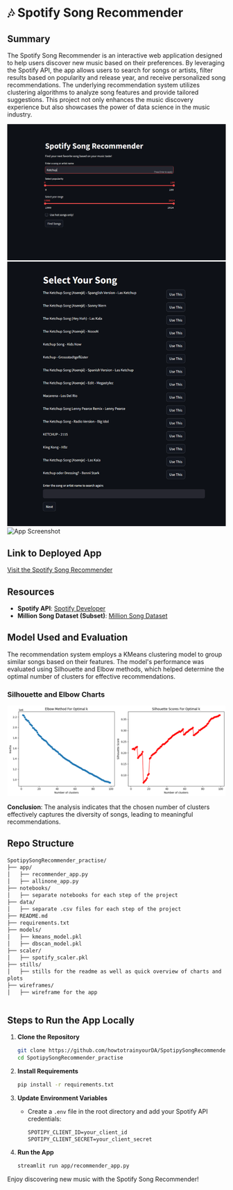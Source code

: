 # 🎶 Spotify Song Recommender


## Summary
The Spotify Song Recommender is an interactive web application designed to help users discover new music based on their preferences. By leveraging the Spotify API, the app allows users to search for songs or artists, filter results based on popularity and release year, and receive personalized song recommendations. The underlying recommendation system utilizes clustering algorithms to analyze song features and provide tailored suggestions. This project not only enhances the music discovery experience but also showcases the power of data science in the music industry.


![App Screenshot](stills/SpotifySongRecommender_landing.png) 
![App Screenshot](stills/SpotifySongRecommender_validation.png) 
![App Screenshot](stills/SpotifySongRecommender_recommendations.png) 




## Link to Deployed App
[Visit the Spotify Song Recommender](https://spotifysong-recommender-beta.streamlit.app/)

## Resources
- **Spotify API**: [Spotify Developer](https://developer.spotify.com/documentation/web-api/)
- **Million Song Dataset (Subset)**: [Million Song Dataset](http://millionsongdataset.com/)

## Model Used and Evaluation
The recommendation system employs a KMeans clustering model to group similar songs based on their features. The model's performance was evaluated using Silhouette and Elbow methods, which helped determine the optimal number of clusters for effective recommendations.

### Silhouette and Elbow Charts
![Silhouette Chart & Elbow Chart](stills/elbow_silhouette_analysis.png)

**Conclusion**: The analysis indicates that the chosen number of clusters effectively captures the diversity of songs, leading to meaningful recommendations.

## Repo Structure
``` 
SpotipySongRecommender_practise/
├── app/
│   ├── recommender_app.py
│   ├── allinone_app.py
├── notebooks/
│   ├── separate notebooks for each step of the project
├── data/
│   ├── separate .csv files for each step of the project
├── README.md
├── requirements.txt
├── models/
│   ├── kmeans_model.pkl
│   ├── dbscan_model.pkl
├── scaler/
│   ├── spotify_scaler.pkl
├── stills/
│   ├── stills for the readme as well as quick overview of charts and plots
├── wireframes/
│   ├── wireframe for the app


```

## Steps to Run the App Locally
1. **Clone the Repository**
   ```bash
   git clone https://github.com/howtotrainyourDA/SpotipySongRecommender_practise
   cd SpotipySongRecommender_practise
   ```

2. **Install Requirements**
   ```bash
   pip install -r requirements.txt
   ```

3. **Update Environment Variables**
   - Create a `.env` file in the root directory and add your Spotify API credentials:
     ```
     SPOTIPY_CLIENT_ID=your_client_id
     SPOTIPY_CLIENT_SECRET=your_client_secret
     ```

4. **Run the App**
   ```bash
   streamlit run app/recommender_app.py
   ```

Enjoy discovering new music with the Spotify Song Recommender!